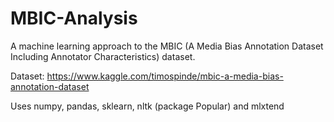 # MBIC-Analysis

A machine learning approach to the MBIC (A Media Bias Annotation Dataset Including Annotator Characteristics) dataset.

Dataset: https://www.kaggle.com/timospinde/mbic-a-media-bias-annotation-dataset

Uses numpy, pandas, sklearn, nltk (package Popular) and mlxtend
